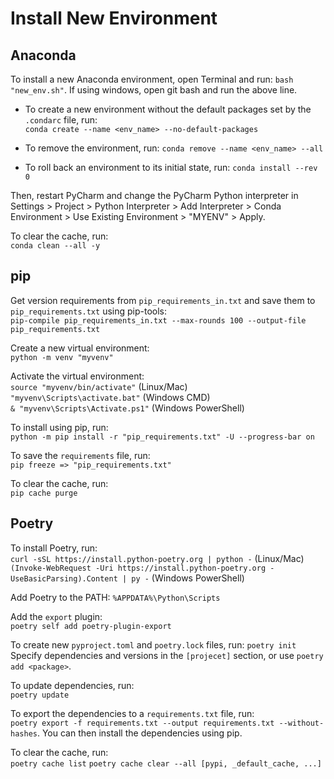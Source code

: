 # Install New Environment

## Anaconda

To install a new Anaconda environment, open Terminal and run:
`bash "new_env.sh"`.
If using windows, open git bash and run the above line.

* To create a new environment without the default packages set by the `.condarc` file, run:\
`conda create --name <env_name> --no-default-packages`

* To remove the environment, run:
`conda remove --name <env_name> --all`

* To roll back an environment to its initial state, run:
  `conda install --rev 0`

Then, restart PyCharm and change the PyCharm Python interpreter in Settings > Project > 
Python Interpreter > Add Interpreter > Conda Environment > Use Existing Environment > "MYENV" > Apply.

To clear the cache, run:\
`conda clean --all -y`

## pip
Get version requirements from `pip_requirements_in.txt` and save them to `pip_requirements.txt` using pip-tools:\
`pip-compile pip_requirements_in.txt --max-rounds 100 --output-file pip_requirements.txt`

Create a new virtual environment:\
`python -m venv "myvenv"`

Activate the virtual environment:\
`source "myvenv/bin/activate"` (Linux/Mac)\
`"myvenv\Scripts\activate.bat"` (Windows CMD)\
`& "myvenv\Scripts\Activate.ps1"` (Windows PowerShell)


To install using pip, run:\
`python -m pip install -r "pip_requirements.txt" -U --progress-bar on`


To save the `requirements` file, run:\
`pip freeze => "pip_requirements.txt"`

To clear the cache, run:\
`pip cache purge`

## Poetry

To install Poetry, run:\
`curl -sSL https://install.python-poetry.org | python -` (Linux/Mac)
`(Invoke-WebRequest -Uri https://install.python-poetry.org -UseBasicParsing).Content | py -` (Windows PowerShell)

Add Poetry to the PATH:
`%APPDATA%\Python\Scripts`

Add the `export` plugin:\
`poetry self add poetry-plugin-export`

To create new `pyproject.toml` and `poetry.lock` files, run:
`poetry init`
Specify dependencies and versions in the `[projecet]` section, or use `poetry add <package>`.

To update dependencies, run:\
`poetry update`

To export the dependencies to a `requirements.txt` file, run:\
`poetry export -f requirements.txt --output requirements.txt --without-hashes`.
You can then install the dependencies using pip.

To clear the cache, run:\
`poetry cache list`
`poetry cache clear --all [pypi, _default_cache, ...]`

